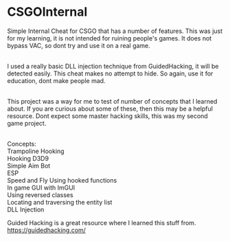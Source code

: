 # CSGOInternal

Simple Internal Cheat for CSGO that has a number of features. This was just for my learning, it is not intended for ruining people's games. It does not bypass VAC, so dont try and use it on a real game.<br /><br />

I used a really basic DLL injection technique from GuidedHacking, it will be detected easily. This cheat makes no attempt to hide. So again, use it for education, dont make people mad.<br /><br />

This project was a way for me to test of number of concepts that I learned about. If you are curious about some of these, then this may be a helpful resource. Dont expect some master hacking skills, this was my second game project.<br /><br />

Concepts:<br />
  Trampoline Hooking<br />
  Hooking D3D9<br />
  Simple Aim Bot<br />
  ESP<br />
  Speed and Fly Using hooked functions<br />
  In game GUI with ImGUI<br />
  Using reversed classes<br />
  Locating and traversing the entity list<br />
  DLL Injection<br />


Guided Hacking is a great resource where I learned this stuff from. 
https://guidedhacking.com/
